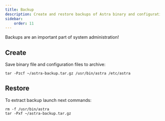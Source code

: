 ```yaml
---
title: Backup
description: Create and restore backups of Astra binary and configuration files
sidebar:
    order: 11
---
```


Backups are an important part of system administration!

## Create

Save binary file and configuration files to archive:

```
tar -Pzcf ~/astra-backup.tar.gz /usr/bin/astra /etc/astra
```

## Restore

To extract backup launch next commands:

```
rm -f /usr/bin/astra
tar -Pxf ~/astra-backup.tar.gz
```
